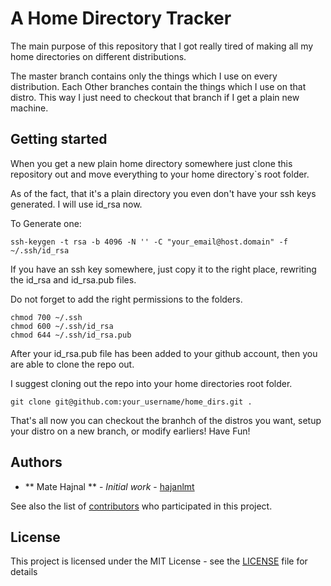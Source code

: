 # A Home Directory Tracker
The main purpose of this repository that I got really tired of making all my
home directories on different distributions.

The master branch contains only the things which I use on every distribution.
Each Other branches contain the things which I use on that distro.
This way I just need to checkout that branch if I get a plain new machine. 

## Getting started
When you get a new plain home directory somewhere just clone this repository
out and move everything to your home directory`s root folder.

As of the fact, that it's a plain directory you even don't have your ssh keys
 generated.
I will use id_rsa now.

To Generate one:
```
ssh-keygen -t rsa -b 4096 -N '' -C "your_email@host.domain" -f ~/.ssh/id_rsa
```

If you have an ssh key somewhere, just copy it to the right place, rewriting
the id_rsa and id_rsa.pub files.


Do not forget to add the right permissions to the folders.

```
chmod 700 ~/.ssh
chmod 600 ~/.ssh/id_rsa
chmod 644 ~/.ssh/id_rsa.pub
```

After your id_rsa.pub file has been added to your github account, then you
are able to clone the repo out.

I suggest cloning out the repo into your home directories root folder.

```
git clone git@github.com:your_username/home_dirs.git .
```

That's all now you can checkout the branhch of the distros you want,
setup your distro on a new branch, or modify earliers!
Have Fun!

## Authors

* ** Mate Hajnal ** - *Initial work* - [hajanlmt](https://github.com/hajnalmt)

See also the list of [contributors](https://github.com/hajnalmt/home_dirs/graphs/contributors) who participated in this project.

## License

This project is licensed under the MIT License - see the [LICENSE](LICENSE) file for details
